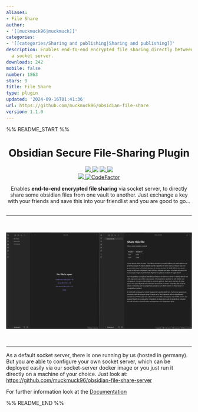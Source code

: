 ```yaml
---
aliases:
- File Share
author:
- '[[muckmuck96|muckmuck]]'
categories:
- '[[categories/Sharing and publishing|Sharing and publishing]]'
description: Enables end-to-end encrypted file sharing directly between vaults via
  a socket server.
downloads: 242
mobile: false
number: 1863
stars: 9
title: File Share
type: plugin
updated: '2024-09-16T01:41:36'
url: https://github.com/muckmuck96/obsidian-file-share
version: 1.1.0
---
```


%% README_START %%

<h1 align="center">Obsidian Secure File-Sharing Plugin</h1>

<p align="center">
    <a href="https://github.com/muckmuck96/obsidian-file-share/releases/latest">
		<img src="https://img.shields.io/github/manifest-json/v/muckmuck96/obsidian-file-share?color=blue">
	</a>
    <img src="https://img.shields.io/github/release-date/muckmuck96/obsidian-file-share">
	<a href="https://github.com/muckmuck96/obsidian-file-share/blob/master/LICENSE">
		<img src="https://img.shields.io/github/license/muckmuck96/obsidian-file-share">
	</a>
	<img src="https://img.shields.io/github/downloads/muckmuck96/obsidian-file-share/total">
	<br>
	<a href="https://github.com/muckmuck96/obsidian-file-share/issues">
		<img src="https://img.shields.io/github/issues/muckmuck96/obsidian-file-share">
	</a>
	<a href="https://www.codefactor.io/repository/github/muckmuck96/obsidian-file-share"><img src="https://www.codefactor.io/repository/github/muckmuck96/obsidian-file-share/badge" alt="CodeFactor" /></a>
</p>

<div align="center">
	Enables <b>end-to-end encrypted file sharing</b> via socket server, to directly share some obsidian files from one vault to another. Just exchange a key with your friends and save this into your friendlist and you are good to go...</br></br>
</div>

---
</br>

![showcase](https://raw.githubusercontent.com/muckmuck96/obsidian-file-share/HEAD//assets/ObsidianFileShareShowCase.gif)

</br>

---

As a default socket server, there is one running by us (hosted in germany). But you are able to configure your own socket server, which can be deployed easily via our socket-server docker image or you just run it directly on a machine of your choice. Just look at: https://github.com/muckmuck96/obsidian-file-share-server

For further information look at the [Documentation](https://muckmuck96.github.io/obsidian-file-share/)


%% README_END %%